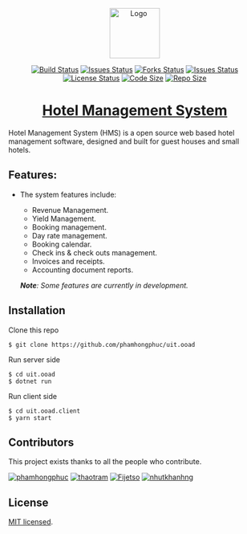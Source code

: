 <p align="center">
  <a href="https://github.com/phamhongphuc/uit.ooad" target="_blank" rel="noopener noreferrer">
    <img width="100" src="https://raw.githubusercontent.com/phamhongphuc/uit.ooad/master/logo.png" alt="Logo">
  </a>
</p>

<p align="center">
  <a href="https://travis-ci.com/phamhongphuc/uit.ooad"><img src="https://travis-ci.com/phamhongphuc/uit.ooad.svg?branch=master" alt="Build Status"></a>
  <a href="https://github.com/phamhongphuc/uit.ooad/issues"><img src="https://img.shields.io/github/issues/phamhongphuc/uit.ooad.svg" alt="Issues Status"></a>
  <a href="https://github.com/phamhongphuc/uit.ooad/network/members"><img src="https://img.shields.io/github/forks/phamhongphuc/uit.ooad.svg" alt="Forks Status"></a>
  <a href="https://github.com/phamhongphuc/uit.ooad/stargazers"><img src="https://img.shields.io/github/stars/phamhongphuc/uit.ooad.svg" alt="Issues Status"></a>
  <a href="https://github.com/phamhongphuc/uit.ooad/blob/master/LICENSE"><img src="https://img.shields.io/github/license/phamhongphuc/uit.ooad.svg" alt="License Status"></a>
  <a href="https://github.com/phamhongphuc/uit.ooad/releases"><img src="https://img.shields.io/github/languages/code-size/phamhongphuc/uit.ooad.svg" alt="Code Size"></a>
  <a href="https://github.com/phamhongphuc/uit.ooad/releases"><img src="https://img.shields.io/github/repo-size/phamhongphuc/uit.ooad.svg" alt="Repo Size"></a>

  <h1 align="center"><a href="https://github.com/phamhongphuc/uit.ooad">Hotel Management System</a></h1>
</p>

Hotel Management System (HMS) is a open source web based hotel management software, designed and built for guest houses and small hotels.

## Features:

-   The system features include:

    -   Revenue Management.
    -   Yield Management.
    -   Booking management.
    -   Day rate management.
    -   Booking calendar.
    -   Check ins & check outs management.
    -   Invoices and receipts.
    -   Accounting document reports.

    _**Note**: Some features are currently in development._

## Installation

Clone this repo

```
$ git clone https://github.com/phamhongphuc/uit.ooad
```

Run server side

```
$ cd uit.ooad
$ dotnet run
```

Run client side

```
$ cd uit.ooad.client
$ yarn start
```

## Contributors

This project exists thanks to all the people who contribute.

<p>
  <a href="https://github.com/phamhongphuc"><img src="https://github.com/phamhongphuc.png?size=40" alt="phamhongphuc"></a>
  <a href="https://github.com/thaotram"><img src="https://github.com/thaotram.png?size=40" alt="thaotram"></a>
  <a href="https://github.com/Fijetso"><img src="https://github.com/Fijetso.png?size=40" alt="Fijetso"></a>
  <a href="https://github.com/nhutkhanhng"><img src="https://github.com/nhutkhanhng.png?size=40" alt="nhutkhanhng"></a>
</p>

## License

[MIT licensed](./LICENSE).
